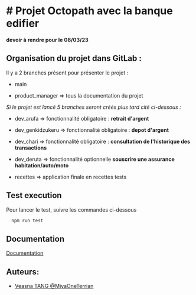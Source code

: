 # # Projet Octopath avec la banque edifier
**devoir à rendre pour le 08/03/23**

## Organisation du projet dans GitLab :

Il y a 2 branches présent pour présenter le projet :

- main  

- product_manager => tous la documentation du projet 

_Si le projet est lancé 5 branches seront créés plus tard cité ci-dessous :_

- dev_arufa   => fonctionnalité obligatoire : **retrait d'argent**

- dev_genkidzukeru  => fonctionnalité obligatoire : **depot d'argent**

- dev_chari => fonctionnalité obligatoire : **consultation de l'historique des transactions**

- dev_deruta   => fonctionnalité optionnelle **souscrire une assurance habitation/auto/moto**

- recettes     => application finale en recettes tests

## Test execution

Pour lancer le test, suivre les commandes ci-dessous

```bash
  npm run test
```

## Documentation

[Documentation](https://github.com/MiyaOneTerrian/m2_po_veasna_TANG/tree/product_manager)

## Auteurs:

- [Veasna TANG @MiyaOneTerrian](https://github.com/MiyaOneTerrian)